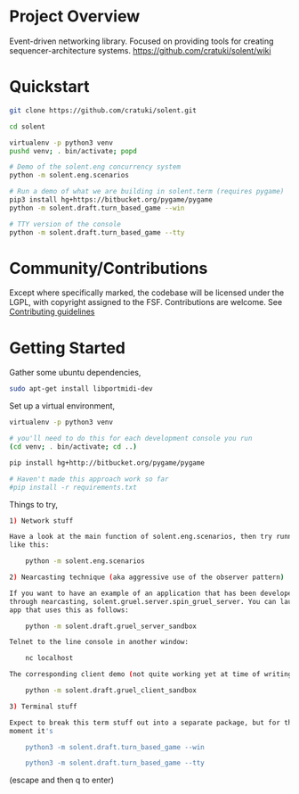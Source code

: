 # Project Overview

Event-driven networking library. Focused on providing tools for creating
sequencer-architecture systems. https://github.com/cratuki/solent/wiki

# Quickstart

```bash
git clone https://github.com/cratuki/solent.git

cd solent

virtualenv -p python3 venv
pushd venv; . bin/activate; popd

# Demo of the solent.eng concurrency system
python -m solent.eng.scenarios

# Run a demo of what we are building in solent.term (requires pygame)
pip3 install hg+https://bitbucket.org/pygame/pygame
python -m solent.draft.turn_based_game --win

# TTY version of the console
python -m solent.draft.turn_based_game --tty
```

# Community/Contributions

Except where specifically marked, the codebase will be licensed under the
LGPL, with copyright assigned to the FSF. Contributions are welcome. See
[Contributing guidelines](CONTRIBUTING.md)

# Getting Started

Gather some ubuntu dependencies,

```bash
sudo apt-get install libportmidi-dev
```

Set up a virtual environment,

```bash
virtualenv -p python3 venv

# you'll need to do this for each development console you run
(cd venv; . bin/activate; cd ..)

pip install hg+http://bitbucket.org/pygame/pygame

# Haven't made this approach work so far
#pip install -r requirements.txt
```

Things to try,

```bash
1) Network stuff

Have a look at the main function of solent.eng.scenarios, then try running one
like this:

    python -m solent.eng.scenarios

2) Nearcasting technique (aka aggressive use of the observer pattern)

If you want to have an example of an application that has been developed
through nearcasting, solent.gruel.server.spin_gruel_server. You can launch an
app that uses this as follows:

    python -m solent.draft.gruel_server_sandbox

Telnet to the line console in another window:

    nc localhost 

The corresponding client demo (not quite working yet at time of writing):

    python -m solent.draft.gruel_client_sandbox

3) Terminal stuff

Expect to break this term stuff out into a separate package, but for the
moment it's

    python3 -m solent.draft.turn_based_game --win

    python3 -m solent.draft.turn_based_game --tty

```
(escape and then q to enter)


